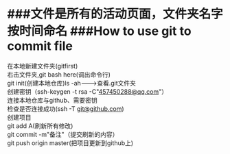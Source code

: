 ###文件是所有的活动页面，文件夹名字按时间命名
###How to use git to commit file
===================
在本地新建文件夹(gitfirst)<br>
右击文件夹,git bash here(调出命令行)<br>
git init(创建本地仓库)ls -ah--->查看.git文件夹<br>
创建密钥（ssh-keygen -t rsa -C"457450288@qq.com"）<br>
连接本地仓库与github、需要密钥<br>检查是否连接成功(ssh -T git@github.com)<br>
创建项目<br>
git add A(刷新所有修改)<br>
git commit -m"备注"（提交刷新的内容）<br>
git push origin master(把项目更新到github上)


